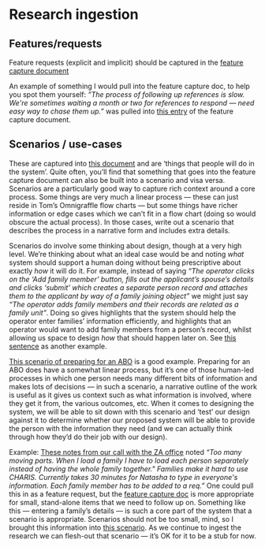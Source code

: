# Research ingestion

## Features/requests
Feature requests (explicit and implicit) should be captured in the [feature capture document](https://v.gd/YDdOGc)

An example of something I would pull into the feature capture doc, to help you spot them yourself: _”The process of following up references is slow. We're sometimes waiting a month or two for references to respond — need easy way to chase them up.”_ was pulled into [this entry](https://v.gd/6rF5vK) of the feature capture document.

## Scenarios / use-cases
These are captured into [this document](https://v.gd/HpbUSz) and are ‘things that people will do in the system’. Quite often, you’ll find that something that goes into the feature capture document can also be built into a scenario and visa versa. Scenarios are a particularly good way to capture rich context around a core process. Some things are very much a linear process — these can just reside in Tom’s Omnigraffle flow charts — but some things have richer information or edge cases which we can’t fit in a flow chart (doing so would obscure the actual process). In those cases, write out a scenario that describes the process in a narrative form and includes extra details.

Scenarios do involve some thinking about design, though at a very high level. We’re thinking about what an ideal case would be and noting _what_ system should support a human doing without being prescriptive about exactly _how_ it will do it. For example, instead of saying _“The operator clicks on the ‘Add family member’ button, fills out the applicant’s spouse’s details and clicks ‘submit’ which creates a separate person record and attaches them to the applicant by way of a family joining object”_ we might just say _“The operator adds family members and their records are related as a family unit”_. Doing so gives highlights that the system should help the operator enter families’ information efficiently, and highlights that an operator would want to add family members from a person’s record, whilst allowing us space to design _how_ that should happen later on. See [this sentence](https://v.gd/UmMhcR) as another example.

[This scenario of preparing for an ABO](https://v.gd/7xGXuA) is a good example. Preparing for an ABO does have a somewhat linear process, but it’s one of those human-led processes in which one person needs many different bits of information and makes lots of decisions — in such a scenario, a narrative outline of the work is useful as it gives us context such as what information is involved, where they get it from, the various outcomes, etc. When it comes to designing the system, we will be able to sit down with this scenario and ‘test’ our design against it to determine whether our proposed system will be able to provide the person with the information they need (and we can actually think through how they’d do their job with our design).

Example: [These notes from our call with the ZA office](https://v.gd/fIPQee) noted _“Too many moving parts. When I load a family I have to load each person separately instead of having the whole family together." Families make it hard to use CHARIS. Currently takes 30 minutes for Natasha to type in everyone's information. Each family member has to be added to a req.”_ One could pull this in as a feature request, but the [feature capture doc](https://v.gd/YDdOGc) is more appropriate for small, stand-alone items that we need to follow up on. Something like this — entering a family’s details — is such a core part of the system that a scenario is appropriate. Scenarios should not be too small, mind, so I brought this information into [this scenario](). As we continue to ingest the research we can flesh-out that scenario — it’s OK for it to be a stub for now.
